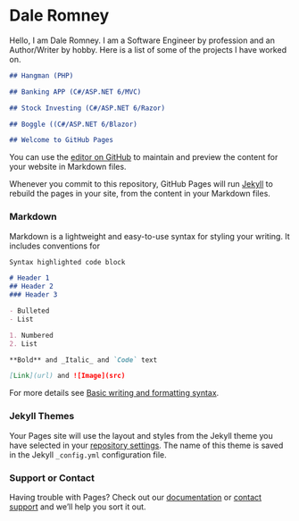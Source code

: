 # Dale Romney

Hello, I am Dale Romney. I am a Software Engineer by profession and an Author/Writer by hobby.
Here is a list of some of the projects I have worked on.

```markdown
## Hangman (PHP)

## Banking APP (C#/ASP.NET 6/MVC)

## Stock Investing (C#/ASP.NET 6/Razor)

## Boggle ((C#/ASP.NET 6/Blazor)

## Welcome to GitHub Pages
```
You can use the [editor on GitHub](https://github.com/DaleRomney/daleyromney.github.io/edit/gh-pages/index.md) to maintain and preview the content for your website in Markdown files.

Whenever you commit to this repository, GitHub Pages will run [Jekyll](https://jekyllrb.com/) to rebuild the pages in your site, from the content in your Markdown files.

### Markdown

Markdown is a lightweight and easy-to-use syntax for styling your writing. It includes conventions for

```markdown
Syntax highlighted code block

# Header 1
## Header 2
### Header 3

- Bulleted
- List

1. Numbered
2. List

**Bold** and _Italic_ and `Code` text

[Link](url) and ![Image](src)
```

For more details see [Basic writing and formatting syntax](https://docs.github.com/en/github/writing-on-github/getting-started-with-writing-and-formatting-on-github/basic-writing-and-formatting-syntax).

### Jekyll Themes

Your Pages site will use the layout and styles from the Jekyll theme you have selected in your [repository settings](https://github.com/DaleRomney/daleyromney.github.io/settings/pages). The name of this theme is saved in the Jekyll `_config.yml` configuration file.

### Support or Contact

Having trouble with Pages? Check out our [documentation](https://docs.github.com/categories/github-pages-basics/) or [contact support](https://support.github.com/contact) and we’ll help you sort it out.
